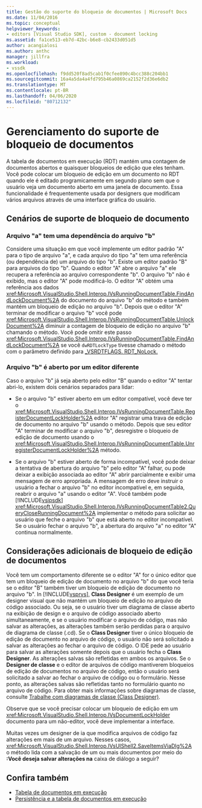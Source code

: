 ```yaml
---
title: Gestão do suporte do bloqueio de documentos | Microsoft Docs
ms.date: 11/04/2016
ms.topic: conceptual
helpviewer_keywords:
- editors [Visual Studio SDK], custom - document locking
ms.assetid: fa1ce513-eb7d-42bc-b6e8-cb2433d051d5
author: acangialosi
ms.author: anthc
manager: jillfra
ms.workload:
- vssdk
ms.openlocfilehash: f9dd520f8ad5cab1f0cfee890c4bcc388c204bb1
ms.sourcegitcommit: 16a4a5da4a4fd795b46a0869ca2152f2d36e6db2
ms.translationtype: MT
ms.contentlocale: pt-BR
ms.lasthandoff: 04/06/2020
ms.locfileid: "80712132"
---
```

# <a name="document-lock-holder-management"></a>Gerenciamento do suporte de bloqueio de documentos

A tabela de documentos em execução (RDT) mantém uma contagem de documentos abertos e quaisquer bloqueios de edição que eles tenham. Você pode colocar um bloqueio de edição em um documento no RDT quando ele é editado programicamente em segundo plano sem que o usuário veja um documento aberto em uma janela de documento. Essa funcionalidade é frequentemente usada por designers que modificam vários arquivos através de uma interface gráfica do usuário.

## <a name="document-lock-holder-scenarios"></a>Cenários de suporte de bloqueio de documento

### <a name="file-a-has-a-dependence-on-file-b"></a>Arquivo "a" tem uma dependência do arquivo "b"

Considere uma situação em que você implemente um editor padrão "A" para o tipo de arquivo "a", e cada arquivo do tipo "a" tem uma referência (ou dependência de) um arquivo do tipo "b". Existe um editor padrão "B" para arquivos do tipo "b". Quando o editor "A" abre o arquivo "a" ele recupera a referência ao arquivo correspondente "b". O arquivo "b" não é exibido, mas o editor "A" pode modificá-lo. O editor "A" obtém uma referência aos dados <xref:Microsoft.VisualStudio.Shell.Interop.IVsRunningDocumentTable.FindAndLockDocument%2A> do documento do arquivo "b" do método e também mantém um bloqueio de edição no arquivo "b". Depois que o editor "A" terminar de modificar o arquivo "b" você pode <xref:Microsoft.VisualStudio.Shell.Interop.IVsRunningDocumentTable.UnlockDocument%2A> diminuir a contagem de bloqueio de edição no arquivo "b" chamando o método. Você pode omitir este passo <xref:Microsoft.VisualStudio.Shell.Interop.IVsRunningDocumentTable.FindAndLockDocument%2A> se você `dwRDTLockType` tivesse chamado o método com o parâmetro definido para [_VSRDTFLAGS. RDT_NoLock.](<xref:Microsoft.VisualStudio.Shell.Interop._VSRDTFLAGS.RDT_NoLock>)

### <a name="file-b-is-opened-by-a-different-editor"></a>Arquivo "b" é aberto por um editor diferente

Caso o arquivo "b" já seja aberto pelo editor "B" quando o editor "A" tentar abri-lo, existem dois cenários separados para lidar:

- Se o arquivo "b" estiver aberto em um editor compatível, você deve ter o <xref:Microsoft.VisualStudio.Shell.Interop.IVsRunningDocumentTable.RegisterDocumentLockHolder%2A> editor "A" registrar uma trava de edição de documento no arquivo "b" usando o método. Depois que seu editor "A" terminar de modificar o arquivo "b", desregistre o bloqueio de edição de documento usando o <xref:Microsoft.VisualStudio.Shell.Interop.IVsRunningDocumentTable.UnregisterDocumentLockHolder%2A> método.

- Se o arquivo "b" estiver aberto de forma incompatível, você pode deixar a tentativa de abertura do arquivo "b" pelo editor "A" falhar, ou pode deixar a exibição associada ao editor "A" abrir parcialmente e exibir uma mensagem de erro apropriada. A mensagem de erro deve instruir o usuário a fechar o arquivo "b" no editor incompatível e, em seguida, reabrir o arquivo "a" usando o editor "A". Você também pode [!INCLUDE[vsipsdk](../extensibility/includes/vsipsdk_md.md)] <xref:Microsoft.VisualStudio.Shell.Interop.IVsRunningDocumentTable2.QueryCloseRunningDocument%2A> implementar o método para solicitar ao usuário que feche o arquivo "b" que está aberto no editor incompatível. Se o usuário fechar o arquivo "b", a abertura do arquivo "a" no editor "A" continua normalmente.

## <a name="additional-document-edit-lock-considerations"></a>Considerações adicionais de bloqueio de edição de documentos

Você tem um comportamento diferente se o editor "A" for o único editor que tem um bloqueio de edição de documento no arquivo "b" do que você teria se o editor "B" também tiver um bloqueio de edição de documento no arquivo "b". In [!INCLUDE[vsprvs](../code-quality/includes/vsprvs_md.md)], **Class Designer** é um exemplo de um designer visual que não mantém um bloqueio de edição no arquivo de código associado. Ou seja, se o usuário tiver um diagrama de classe aberto na exibição de design e o arquivo de código associado aberto simultaneamente, e se o usuário modificar o arquivo de código, mas não salvar as alterações, as alterações também serão perdidas para o arquivo de diagrama de classe (.cd). Se o **Class Designer** tiver o único bloqueio de edição de documento no arquivo de código, o usuário não será solicitado a salvar as alterações ao fechar o arquivo de código. O IDE pede ao usuário para salvar as alterações somente depois que o usuário fecha o **Class Designer**. As alterações salvas são refletidas em ambos os arquivos. Se o **Designer de classe** e o editor de arquivos de código mantiverem bloqueios de edição de documentos no arquivo de código, então o usuário será solicitado a salvar ao fechar o arquivo de código ou o formulário. Nesse ponto, as alterações salvas são refletidas tanto no formulário quanto no arquivo de código. Para obter mais informações sobre diagramas de classe, consulte [Trabalhe com diagramas de classe (Class Designer)](../ide/class-designer/designing-and-viewing-classes-and-types.md).

Observe que se você precisar colocar um bloqueio de edição em um <xref:Microsoft.VisualStudio.Shell.Interop.IVsDocumentLockHolder> documento para um não-editor, você deve implementar a interface.

Muitas vezes um designer de ia que modifica arquivos de código faz alterações em mais de um arquivo. Nesses casos, <xref:Microsoft.VisualStudio.Shell.Interop.IVsUIShell2.SaveItemsViaDlg%2A> o método lida com a salvação de um ou mais documentos por meio do **:Você deseja salvar alterações na** caixa de diálogo a seguir?

## <a name="see-also"></a>Confira também

- [Tabela de documentos em execução](../extensibility/internals/running-document-table.md)
- [Persistência e a tabela de documentos em execução](../extensibility/internals/persistence-and-the-running-document-table.md)
